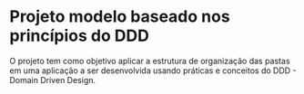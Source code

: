 # Projeto modelo baseado nos princípios do DDD

O projeto tem como objetivo aplicar a estrutura de organização das pastas em uma aplicação a ser desenvolvida usando práticas e conceitos do DDD - Domain Driven Design.

